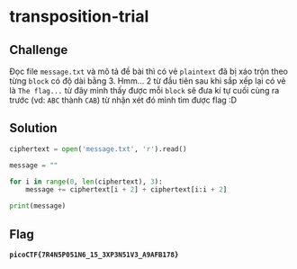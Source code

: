 # transposition-trial
## Challenge

Đọc file `message.txt` và mô tả đề bài thì có vẻ `plaintext` đã bị xáo trộn theo từng `block` có độ dài bằng 3. Hmm... 2 từ đầu tiên sau khi sắp xếp lại có vẻ là `The flag...` từ đây mình thấy được mỗi `block` sẽ đưa kí tự cuối cùng ra trước (vd: `ABC` thành `CAB`) từ nhận xét đó mình tìm được flag :D

## Solution
```py
ciphertext = open('message.txt', 'r').read()

message = ""

for i in range(0, len(ciphertext), 3):
    message += ciphertext[i + 2] + ciphertext[i:i + 2]

print(message)
```

## Flag
**`picoCTF{7R4N5P051N6_15_3XP3N51V3_A9AFB178}`**